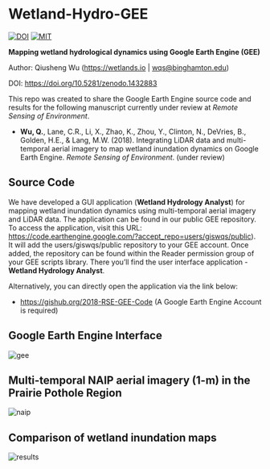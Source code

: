 # Wetland-Hydro-GEE

[![DOI](https://zenodo.org/badge/145987260.svg)](https://zenodo.org/badge/latestdoi/145987260)
[![MIT](https://img.shields.io/badge/License-MIT-yellow.svg)](https://opensource.org/licenses/MIT)


**Mapping wetland hydrological dynamics using Google Earth Engine (GEE)**

Author: Qiusheng Wu (https://wetlands.io | wqs@binghamton.edu)

DOI: https://doi.org/10.5281/zenodo.1432883

This repo was created to share the Google Earth Engine source code and results for the following manuscript currently under review at *Remote Sensing of Environment*. 

* **Wu, Q.**, Lane, C.R., Li, X., Zhao, K., Zhou, Y., Clinton, N., DeVries, B., Golden, H.E., & Lang, M.W. (2018). Integrating LiDAR data and multi-temporal aerial imagery to map wetland inundation dynamics on Google Earth Engine. *Remote Sensing of Environment*. (under review)

## Source Code

We have developed a GUI application (**Wetland Hydrology Analyst**) for mapping wetland inundation dynamics using multi-temporal aerial imagery and LiDAR data. The application can be found in our public GEE repository. To access the application, visit this URL: https://code.earthengine.google.com/?accept_repo=users/giswqs/public). It will add the users/giswqs/public repository to your GEE account. Once added, the repository can be found within the Reader permission group of your GEE scripts library. There you’ll find the user interface application - **Wetland Hydrology Analyst**.

Alternatively, you can directly open the application via the link below: 
* https://gishub.org/2018-RSE-GEE-Code (A Google Earth Engine Account is required)


## Google Earth Engine Interface
![gee](https://wetlands.io/file/images/gee.png)

## Multi-temporal NAIP aerial imagery (1-m) in the Prairie Pothole Region
![naip](https://wetlands.io/file/images/gee-naip.png)

## Comparison of wetland inundation maps
![results](https://wetlands.io/file/images/gee-results.png)


